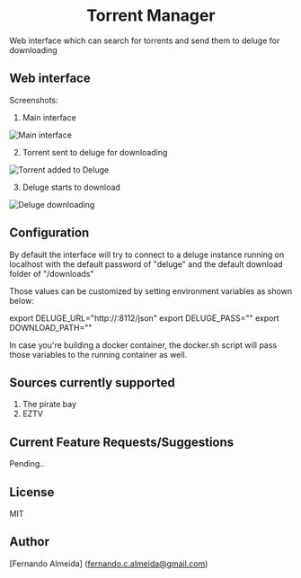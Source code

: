 <h1 align="center">Torrent Manager</h1>

<p>
Web interface which can search for torrents and send them to deluge for downloading
</p>

## Web interface
Screenshots:

1. Main interface

![Main interface](https://i.imgur.com/MJU5QGP.png "Main interface")

2. Torrent sent to deluge for downloading

![Torrent added to Deluge](https://i.imgur.com/pdnTrfv.png "Torrent added to Deluge")

3. Deluge starts to download

![Deluge downloading](https://i.imgur.com/KX2DmNp.png "Deluge downloading")

## Configuration
By default the interface will try to connect to a deluge instance running on localhost with the default password of "deluge"
and the default download folder of "/downloads"

Those values can be customized by setting environment variables as shown below:

export DELUGE_URL="http://<delugeHost>:8112/json"
export DELUGE_PASS="<delugePass>"
export DOWNLOAD_PATH="<downloadDir>"

In case you're building a docker container, the docker.sh script will pass those variables to the running container as well.

## Sources currently supported
1. The pirate bay
2. EZTV

## Current Feature Requests/Suggestions
Pending..

## License
MIT

## Author
[Fernando Almeida] (fernando.c.almeida@gmail.com)